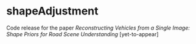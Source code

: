 # shapeAdjustment
Code release for the paper *Reconstructing Vehicles from a Single Image: Shape Priors for Road Scene Understanding* [yet-to-appear]
